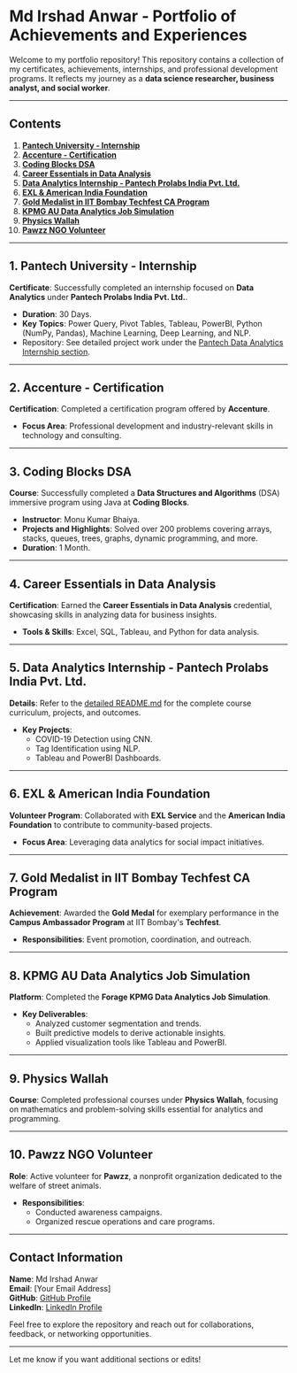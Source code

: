 # **Md Irshad Anwar - Portfolio of Achievements and Experiences**  

Welcome to my portfolio repository! This repository contains a collection of my certificates, achievements, internships, and professional development programs. It reflects my journey as a **data science researcher, business analyst, and social worker**.  

---

## **Contents**  

1. **[Pantech University - Internship](#pantech-university---internship)**  
2. **[Accenture - Certification](#accenture---certification)**  
3. **[Coding Blocks DSA](#coding-blocks-dsa)**  
4. **[Career Essentials in Data Analysis](#career-essentials-in-data-analysis)**  
5. **[Data Analytics Internship - Pantech Prolabs India Pvt. Ltd.](#data-analytics-internship---pantech-prolabs-india-pvt-ltd)**  
6. **[EXL & American India Foundation](#exl--american-india-foundation)**  
7. **[Gold Medalist in IIT Bombay Techfest CA Program](#gold-medalist-in-iit-bombay-techfest-ca-program)**  
8. **[KPMG AU Data Analytics Job Simulation](#kpmg-au-data-analytics-job-simulation)**  
9. **[Physics Wallah](#physics-wallah)**  
10. **[Pawzz NGO Volunteer](#pawzz-ngo-volunteer)**  

---

## **1. Pantech University - Internship**  
**Certificate**: Successfully completed an internship focused on **Data Analytics** under **Pantech Prolabs India Pvt. Ltd.**.  
- **Duration**: 30 Days.  
- **Key Topics**: Power Query, Pivot Tables, Tableau, PowerBI, Python (NumPy, Pandas), Machine Learning, Deep Learning, and NLP.  
- Repository: See detailed project work under the [Pantech Data Analytics Internship section](#data-analytics-internship---pantech-prolabs-india-pvt-ltd).  

---

## **2. Accenture - Certification**  
**Certification**: Completed a certification program offered by **Accenture**.  
- **Focus Area**: Professional development and industry-relevant skills in technology and consulting.  

---

## **3. Coding Blocks DSA**  
**Course**: Successfully completed a **Data Structures and Algorithms** (DSA) immersive program using Java at **Coding Blocks**.  
- **Instructor**: Monu Kumar Bhaiya.  
- **Projects and Highlights**: Solved over 200 problems covering arrays, stacks, queues, trees, graphs, dynamic programming, and more.  
- **Duration**: 1 Month.  

---

## **4. Career Essentials in Data Analysis**  
**Certification**: Earned the **Career Essentials in Data Analysis** credential, showcasing skills in analyzing data for business insights.  
- **Tools & Skills**: Excel, SQL, Tableau, and Python for data analysis.  

---

## **5. Data Analytics Internship - Pantech Prolabs India Pvt. Ltd.**  
**Details**: Refer to the [detailed README.md](#data-analytics-internship-30-days) for the complete course curriculum, projects, and outcomes.  
- **Key Projects**:  
  - COVID-19 Detection using CNN.  
  - Tag Identification using NLP.  
  - Tableau and PowerBI Dashboards.  

---

## **6. EXL & American India Foundation**  
**Volunteer Program**: Collaborated with **EXL Service** and the **American India Foundation** to contribute to community-based projects.  
- **Focus Area**: Leveraging data analytics for social impact initiatives.  

---

## **7. Gold Medalist in IIT Bombay Techfest CA Program**  
**Achievement**: Awarded the **Gold Medal** for exemplary performance in the **Campus Ambassador Program** at IIT Bombay's **Techfest**.  
- **Responsibilities**: Event promotion, coordination, and outreach.  

---

## **8. KPMG AU Data Analytics Job Simulation**  
**Platform**: Completed the **Forage KPMG Data Analytics Job Simulation**.  
- **Key Deliverables**:  
  - Analyzed customer segmentation and trends.  
  - Built predictive models to derive actionable insights.  
  - Applied visualization tools like Tableau and PowerBI.  

---

## **9. Physics Wallah**  
**Course**: Completed professional courses under **Physics Wallah**, focusing on mathematics and problem-solving skills essential for analytics and programming.  

---

## **10. Pawzz NGO Volunteer**  
**Role**: Active volunteer for **Pawzz**, a nonprofit organization dedicated to the welfare of street animals.  
- **Responsibilities**:  
  - Conducted awareness campaigns.  
  - Organized rescue operations and care programs.  

---

## **Contact Information**  
**Name**: Md Irshad Anwar  
**Email**: [Your Email Address]  
**GitHub**: [GitHub Profile](https://github.com/Irshadanwar)  
**LinkedIn**: [LinkedIn Profile](#)  

Feel free to explore the repository and reach out for collaborations, feedback, or networking opportunities.  

--- 

Let me know if you want additional sections or edits!
